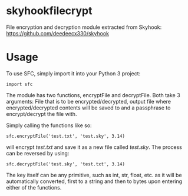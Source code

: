 # skyhookfilecrypt
File encryption and decryption module extracted from Skyhook: https://github.com/deedeecx330/skyhook

# Usage
To use SFC, simply import it into your Python 3 project:
```
import sfc
```

The module has two functions, encryptFile and decryptFile. Both take 3 arguments: File that is to be encrypted/decrypted, output file where encrypted/decrypted contents will be saved to and a passphrase to encrypt/decrypt the file with.

Simply calling the functions like so:
```
sfc.encryptFile('test.txt', 'test.sky', 3.14)
```
will encrypt <i>test.txt</i> and save it as a new file called <i>test.sky</i>. The process can be reversed by using:
```
sfc.decryptFile('test.sky', 'test.txt', 3.14)
```
The key itself can be any primitive, such as int, str, float, etc. as it will be automatically converted, first to a string and then to bytes upon entering either of the functions.
